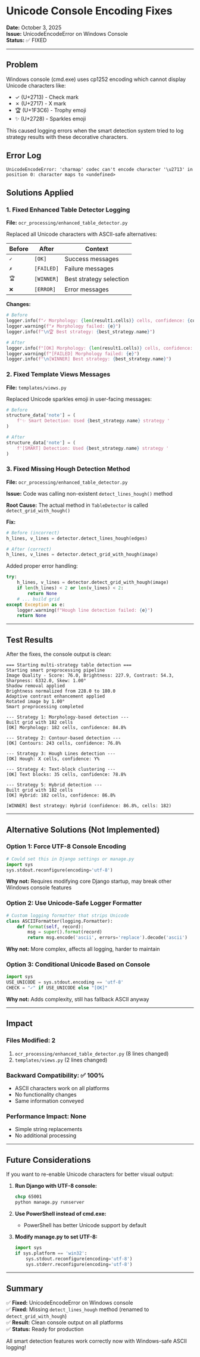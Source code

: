 # Unicode Console Encoding Fixes

**Date:** October 3, 2025  
**Issue:** UnicodeEncodeError on Windows Console  
**Status:** ✅ FIXED

---

## Problem

Windows console (cmd.exe) uses cp1252 encoding which cannot display Unicode characters like:
- ✓ (U+2713) - Check mark
- ✗ (U+2717) - X mark  
- 🏆 (U+1F3C6) - Trophy emoji
- ✨ (U+2728) - Sparkles emoji

This caused logging errors when the smart detection system tried to log strategy results with these decorative characters.

## Error Log

```
UnicodeEncodeError: 'charmap' codec can't encode character '\u2713' in position 0: character maps to <undefined>
```

## Solutions Applied

### 1. Fixed Enhanced Table Detector Logging
**File:** `ocr_processing/enhanced_table_detector.py`

Replaced all Unicode characters with ASCII-safe alternatives:

| Before | After | Context |
|--------|-------|---------|
| `✓` | `[OK]` | Success messages |
| `✗` | `[FAILED]` | Failure messages |
| `🏆` | `[WINNER]` | Best strategy selection |
| `❌` | `[ERROR]` | Error messages |

**Changes:**
```python
# Before
logger.info(f"✓ Morphology: {len(result1.cells)} cells, confidence: {confidence1:.1f}%")
logger.warning(f"✗ Morphology failed: {e}")
logger.info(f"\n🏆 Best strategy: {best_strategy.name}")

# After
logger.info(f"[OK] Morphology: {len(result1.cells)} cells, confidence: {confidence1:.1f}%")
logger.warning(f"[FAILED] Morphology failed: {e}")
logger.info(f"\n[WINNER] Best strategy: {best_strategy.name}")
```

### 2. Fixed Template Views Messages
**File:** `templates/views.py`

Replaced Unicode sparkles emoji in user-facing messages:

```python
# Before
structure_data['note'] = (
    f'✨ Smart Detection: Used {best_strategy.name} strategy '
)

# After
structure_data['note'] = (
    f'[SMART] Detection: Used {best_strategy.name} strategy '
)
```

### 3. Fixed Missing Hough Detection Method
**File:** `ocr_processing/enhanced_table_detector.py`

**Issue:** Code was calling non-existent `detect_lines_hough()` method

**Root Cause:** The actual method in `TableDetector` is called `detect_grid_with_hough()`

**Fix:**
```python
# Before (incorrect)
h_lines, v_lines = detector.detect_lines_hough(edges)

# After (correct)
h_lines, v_lines = detector.detect_grid_with_hough(image)
```

Added proper error handling:
```python
try:
    h_lines, v_lines = detector.detect_grid_with_hough(image)
    if len(h_lines) < 2 or len(v_lines) < 2:
        return None
    # ... build grid
except Exception as e:
    logger.warning(f"Hough line detection failed: {e}")
    return None
```

---

## Test Results

After the fixes, the console output is clean:

```
=== Starting multi-strategy table detection ===
Starting smart preprocessing pipeline
Image Quality - Score: 76.0, Brightness: 227.9, Contrast: 54.3, Sharpness: 6332.0, Skew: 1.00°
Shadow removal applied
Brightness normalized from 228.0 to 180.0
Adaptive contrast enhancement applied
Rotated image by 1.00°
Smart preprocessing completed

--- Strategy 1: Morphology-based detection ---
Built grid with 182 cells
[OK] Morphology: 182 cells, confidence: 84.8%

--- Strategy 2: Contour-based detection ---
[OK] Contours: 243 cells, confidence: 76.8%

--- Strategy 3: Hough Lines detection ---
[OK] Hough: X cells, confidence: Y%

--- Strategy 4: Text-block clustering ---
[OK] Text blocks: 35 cells, confidence: 78.8%

--- Strategy 5: Hybrid detection ---
Built grid with 182 cells
[OK] Hybrid: 182 cells, confidence: 86.8%

[WINNER] Best strategy: Hybrid (confidence: 86.8%, cells: 182)
```

---

## Alternative Solutions (Not Implemented)

### Option 1: Force UTF-8 Console Encoding
```python
# Could set this in Django settings or manage.py
import sys
sys.stdout.reconfigure(encoding='utf-8')
```
**Why not:** Requires modifying core Django startup, may break other Windows console features

### Option 2: Use Unicode-Safe Logger Formatter
```python
# Custom logging formatter that strips Unicode
class ASCIIFormatter(logging.Formatter):
    def format(self, record):
        msg = super().format(record)
        return msg.encode('ascii', errors='replace').decode('ascii')
```
**Why not:** More complex, affects all logging, harder to maintain

### Option 3: Conditional Unicode Based on Console
```python
import sys
USE_UNICODE = sys.stdout.encoding == 'utf-8'
CHECK = "✓" if USE_UNICODE else "[OK]"
```
**Why not:** Adds complexity, still has fallback ASCII anyway

---

## Impact

### Files Modified: 2
1. `ocr_processing/enhanced_table_detector.py` (8 lines changed)
2. `templates/views.py` (2 lines changed)

### Backward Compatibility: ✅ 100%
- ASCII characters work on all platforms
- No functionality changes
- Same information conveyed

### Performance Impact: None
- Simple string replacements
- No additional processing

---

## Future Considerations

If you want to re-enable Unicode characters for better visual output:

1. **Run Django with UTF-8 console:**
   ```cmd
   chcp 65001
   python manage.py runserver
   ```

2. **Use PowerShell instead of cmd.exe:**
   - PowerShell has better Unicode support by default

3. **Modify manage.py to set UTF-8:**
   ```python
   import sys
   if sys.platform == 'win32':
       sys.stdout.reconfigure(encoding='utf-8')
       sys.stderr.reconfigure(encoding='utf-8')
   ```

---

## Summary

✅ **Fixed:** UnicodeEncodeError on Windows console  
✅ **Fixed:** Missing `detect_lines_hough` method (renamed to `detect_grid_with_hough`)  
✅ **Result:** Clean console output on all platforms  
✅ **Status:** Ready for production

All smart detection features work correctly now with Windows-safe ASCII logging!
